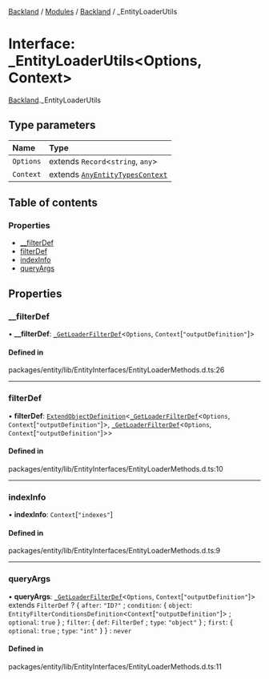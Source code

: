 [Backland](../README.md) / [Modules](../modules.md) / [Backland](../modules/Backland.md) / \_EntityLoaderUtils

# Interface: \_EntityLoaderUtils<Options, Context\>

[Backland](../modules/Backland.md)._EntityLoaderUtils

## Type parameters

| Name | Type |
| :------ | :------ |
| `Options` | extends `Record`<`string`, `any`\> |
| `Context` | extends [`AnyEntityTypesContext`](../modules/Backland.md#anyentitytypescontext) |

## Table of contents

### Properties

- [\_\_filterDef](Backland._EntityLoaderUtils.md#__filterdef)
- [filterDef](Backland._EntityLoaderUtils.md#filterdef)
- [indexInfo](Backland._EntityLoaderUtils.md#indexinfo)
- [queryArgs](Backland._EntityLoaderUtils.md#queryargs)

## Properties

### \_\_filterDef

• **\_\_filterDef**: [`_GetLoaderFilterDef`](../modules/Backland.md#_getloaderfilterdef)<`Options`, `Context`[``"outputDefinition"``]\>

#### Defined in

packages/entity/lib/EntityInterfaces/EntityLoaderMethods.d.ts:26

___

### filterDef

• **filterDef**: [`ExtendObjectDefinition`](Backland.ExtendObjectDefinition.md)<[`_GetLoaderFilterDef`](../modules/Backland.md#_getloaderfilterdef)<`Options`, `Context`[``"outputDefinition"``]\>, [`_GetLoaderFilterDef`](../modules/Backland.md#_getloaderfilterdef)<`Options`, `Context`[``"outputDefinition"``]\>\>

#### Defined in

packages/entity/lib/EntityInterfaces/EntityLoaderMethods.d.ts:10

___

### indexInfo

• **indexInfo**: `Context`[``"indexes"``]

#### Defined in

packages/entity/lib/EntityInterfaces/EntityLoaderMethods.d.ts:9

___

### queryArgs

• **queryArgs**: [`_GetLoaderFilterDef`](../modules/Backland.md#_getloaderfilterdef)<`Options`, `Context`[``"outputDefinition"``]\> extends `FilterDef` ? { `after`: ``"ID?"`` ; `condition`: { `object`: `EntityFilterConditionsDefinition`<`Context`[``"outputDefinition"``]\> ; `optional`: ``true``  } ; `filter`: { `def`: `FilterDef` ; `type`: ``"object"``  } ; `first`: { `optional`: ``true`` ; `type`: ``"int"``  }  } : `never`

#### Defined in

packages/entity/lib/EntityInterfaces/EntityLoaderMethods.d.ts:11
